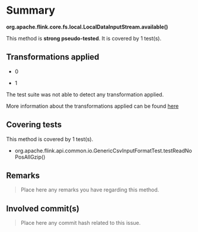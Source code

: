 # Summary
**org.apache.flink.core.fs.local.LocalDataInputStream.available()**

This method is **strong pseudo-tested**.
It is covered by 1 test(s). 


## Transformations applied

- 0

- 1


The test suite was not able to detect any transformation applied.

More information about the transformations applied can be found [here](https://github.com/STAMP-project/pitest-descartes)

## Covering tests
This method is covered by 1 test(s).
* org.apache.flink.api.common.io.GenericCsvInputFormatTest.testReadNoPosAllGzip()


## Remarks
> Place here any remarks you have regarding this method.

## Involved commit(s)

> Place here any commit hash related to this issue.
